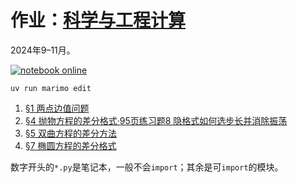 # 作业：[科学与工程计算][lexue]

2024年9–11月。

[![notebook online](https://img.shields.io/website?url=https%3A%2F%2Fydx-2147483647.github.io%2Fcomputational-methods%2F&up_message=online&up_color=14b8a6&style=for-the-badge&logo=python&label=notebook&labelColor=f2f2f2
)](https://ydx-2147483647.github.io/computational-methods/)

```shell
uv run marimo edit
```

1. [§1 两点边值问题](./1_boundary_value_problem.py)
2. [§4 抛物方程的差分格式·95页练习题8 隐格式如何选步长并消除振荡](./2_parabolic.py)
3. [§5 双曲方程的差分方法](./3_hyperbolic.py)
4. [§7 椭圆方程的差分格式](./4_elliptic.py)

数字开头的`*.py`是笔记本，一般不会`import`；其余是可`import`的模块。

[lexue]: https://lexue.bit.edu.cn/course/view.php?id=16142 "课程：科学与工程计算"

